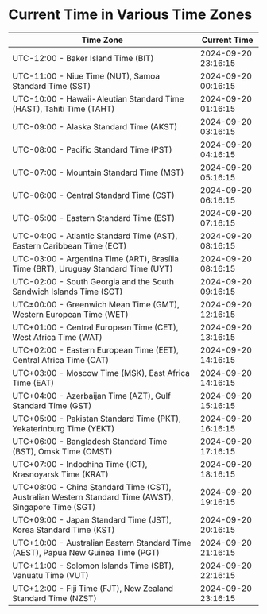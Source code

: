 # Current Time in Various Time Zones

| Time Zone | Current Time |
|-----------|--------------|
| UTC-12:00 - Baker Island Time (BIT) | 2024-09-20 23:16:15 |
| UTC-11:00 - Niue Time (NUT), Samoa Standard Time (SST) | 2024-09-20 00:16:15 |
| UTC-10:00 - Hawaii-Aleutian Standard Time (HAST), Tahiti Time (TAHT) | 2024-09-20 01:16:15 |
| UTC-09:00 - Alaska Standard Time (AKST) | 2024-09-20 03:16:15 |
| UTC-08:00 - Pacific Standard Time (PST) | 2024-09-20 04:16:15 |
| UTC-07:00 - Mountain Standard Time (MST) | 2024-09-20 05:16:15 |
| UTC-06:00 - Central Standard Time (CST) | 2024-09-20 06:16:15 |
| UTC-05:00 - Eastern Standard Time (EST) | 2024-09-20 07:16:15 |
| UTC-04:00 - Atlantic Standard Time (AST), Eastern Caribbean Time (ECT) | 2024-09-20 08:16:15 |
| UTC-03:00 - Argentina Time (ART), Brasília Time (BRT), Uruguay Standard Time (UYT) | 2024-09-20 08:16:15 |
| UTC-02:00 - South Georgia and the South Sandwich Islands Time (SGT) | 2024-09-20 09:16:15 |
| UTC±00:00 - Greenwich Mean Time (GMT), Western European Time (WET) | 2024-09-20 12:16:15 |
| UTC+01:00 - Central European Time (CET), West Africa Time (WAT) | 2024-09-20 13:16:15 |
| UTC+02:00 - Eastern European Time (EET), Central Africa Time (CAT) | 2024-09-20 14:16:15 |
| UTC+03:00 - Moscow Time (MSK), East Africa Time (EAT) | 2024-09-20 14:16:15 |
| UTC+04:00 - Azerbaijan Time (AZT), Gulf Standard Time (GST) | 2024-09-20 15:16:15 |
| UTC+05:00 - Pakistan Standard Time (PKT), Yekaterinburg Time (YEKT) | 2024-09-20 16:16:15 |
| UTC+06:00 - Bangladesh Standard Time (BST), Omsk Time (OMST) | 2024-09-20 17:16:15 |
| UTC+07:00 - Indochina Time (ICT), Krasnoyarsk Time (KRAT) | 2024-09-20 18:16:15 |
| UTC+08:00 - China Standard Time (CST), Australian Western Standard Time (AWST), Singapore Time (SGT) | 2024-09-20 19:16:15 |
| UTC+09:00 - Japan Standard Time (JST), Korea Standard Time (KST) | 2024-09-20 20:16:15 |
| UTC+10:00 - Australian Eastern Standard Time (AEST), Papua New Guinea Time (PGT) | 2024-09-20 21:16:15 |
| UTC+11:00 - Solomon Islands Time (SBT), Vanuatu Time (VUT) | 2024-09-20 22:16:15 |
| UTC+12:00 - Fiji Time (FJT), New Zealand Standard Time (NZST) | 2024-09-20 23:16:15 |

